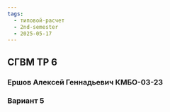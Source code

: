 ```yaml
---
tags:
  - типовой-расчет
  - 2nd-semester
  - 2025-05-17
---
```


## СГВМ ТР 6

### Ершов Алексей Геннадьевич КМБО-03-23

### Вариант 5
